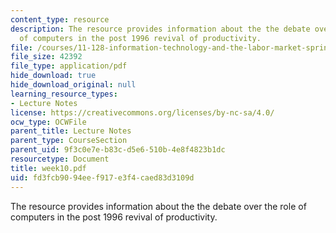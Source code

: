 ```yaml
---
content_type: resource
description: The resource provides information about the the debate over the role
  of computers in the post 1996 revival of productivity.
file: /courses/11-128-information-technology-and-the-labor-market-spring-2005/fd3fcb9094eef917e3f4caed83d3109d_week10.pdf
file_size: 42392
file_type: application/pdf
hide_download: true
hide_download_original: null
learning_resource_types:
- Lecture Notes
license: https://creativecommons.org/licenses/by-nc-sa/4.0/
ocw_type: OCWFile
parent_title: Lecture Notes
parent_type: CourseSection
parent_uid: 9f3c0e7e-b83c-d5e6-510b-4e8f4823b1dc
resourcetype: Document
title: week10.pdf
uid: fd3fcb90-94ee-f917-e3f4-caed83d3109d
---
```

The resource provides information about the the debate over the role of computers in the post 1996 revival of productivity.